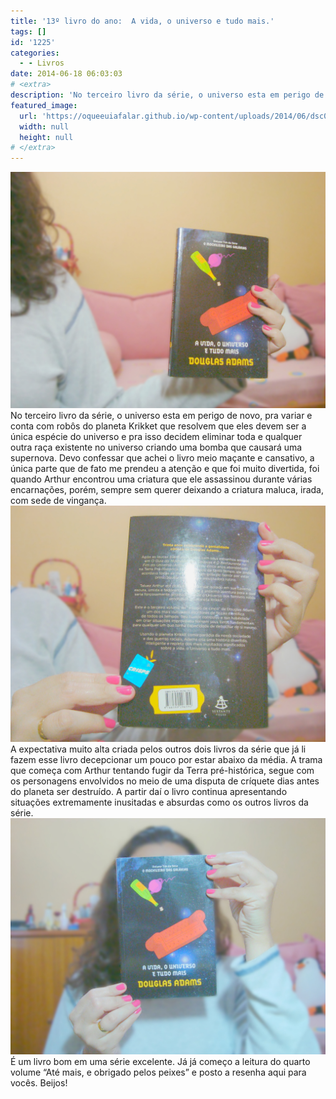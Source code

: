 ```yaml
---
title: '13º livro do ano:  A vida, o universo e tudo mais.'
tags: []
id: '1225'
categories:
  - - Livros
date: 2014-06-18 06:03:03
# <extra>
description: 'No terceiro livro da série, o universo esta em perigo de novo, pra variar e conta com robôs do planeta Krikket que resolvem que eles devem ser a única espécie do universo e pra isso decidem eliminar toda e qualquer outra raça existente no universo criando uma bomba que causará uma supernova. Devo confessar que achei o livro meio maçante e cansativo, a única parte que de fato me prendeu a atenção e que foi muito divertida, foi quando Arthur encontrou uma criatura que ele assassinou durante várias encarnações, porém, sempre sem querer deixando a criatura maluca, irada, com sede de vingança. A expectativa muito alta criada pelos outros dois livros da série que já li fazem esse livro decepcionar um pouco por estar abaixo da média. A trama que começa com Arthur tentando fugir da Terra pré-histórica, segue com &hellip;'
featured_image: 
  url: 'https://oqueeuiafalar.github.io/wp-content/uploads/2014/06/dsc02971.jpg?w=650'
  width: null
  height: null
# </extra>
---
```


[![Capa A vida, o universo e tudo mais da série O Guia do Mochileiro das Galáxias](/wp-content/uploads/2014/06/dsc02971.jpg?w=650)](/wp-content/uploads/2014/06/dsc02971.jpg) No terceiro livro da série, o universo esta em perigo de novo, pra variar e conta com robôs do planeta Krikket que resolvem que eles devem ser a única espécie do universo e pra isso decidem eliminar toda e qualquer outra raça existente no universo criando uma bomba que causará uma supernova. Devo confessar que achei o livro meio maçante e cansativo, a única parte que de fato me prendeu a atenção e que foi muito divertida, foi quando Arthur encontrou uma criatura que ele assassinou durante várias encarnações, porém, sempre sem querer deixando a criatura maluca, irada, com sede de vingança. [![Contra capa do livro A vida, o universo e tudo mais da série O Guia do Mochileiro das Galáxias](/wp-content/uploads/2014/06/dsc02978.jpg?w=650)](/wp-content/uploads/2014/06/dsc02978.jpg) A expectativa muito alta criada pelos outros dois livros da série que já li fazem esse livro decepcionar um pouco por estar abaixo da média. A trama que começa com Arthur tentando fugir da Terra pré-histórica, segue com os personagens envolvidos no meio de uma disputa de críquete dias antes do planeta ser destruído. A partir daí o livro continua apresentando situações extremamente inusitadas e absurdas como os outros livros da série. [![capa  livro A vida, o universo e tudo mais da série O Guia do Mochileiro das Galáxias](/wp-content/uploads/2014/06/dsc02975.jpg?w=650)](/wp-content/uploads/2014/06/dsc02975.jpg) É um livro bom em uma série excelente. Já já começo a leitura do quarto volume “Até mais, e obrigado pelos peixes” e posto a resenha aqui para vocês. Beijos!
